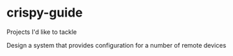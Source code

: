 # crispy-guide
Projects I'd like to tackle

Design a system that provides configuration for a number of remote devices
